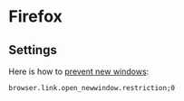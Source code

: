 Firefox
=======

Settings
--------

Here is how to 
[prevent new windows](http://kb.mozillazine.org/Browser.link.open_newwindow.restriction):

    browser.link.open_newwindow.restriction;0
